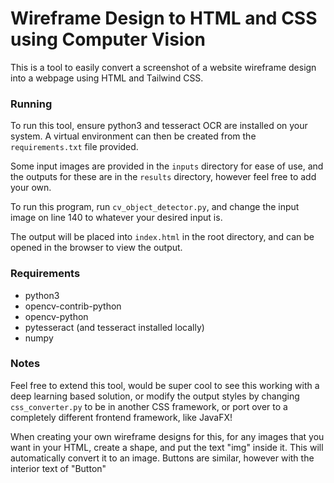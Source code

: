 # Wireframe Design to HTML and CSS using Computer Vision

This is a tool to easily convert a screenshot of a website wireframe design into a webpage using HTML and Tailwind CSS.

### Running
To run this tool, ensure python3 and tesseract OCR are installed on your system. A virtual environment can then be created from the `requirements.txt` file provided.

Some input images are provided in the `inputs` directory for ease of use, and the outputs for these are in the `results` directory, however feel free to add your own. 

To run this program, run `cv_object_detector.py`, and change the input image on line 140 to whatever your desired input is.

The output will be placed into `index.html` in the root directory, and can be opened in the browser to view the output.

### Requirements
- python3
- opencv-contrib-python
- opencv-python
- pytesseract (and tesseract installed locally)
- numpy

### Notes
Feel free to extend this tool, would be super cool to see this working with a deep learning based solution, or modify the output styles by changing `css_converter.py` to be in another CSS framework, or port over to a completely different frontend framework, like JavaFX!

When creating your own wireframe designs for this, for any images that you want in your HTML, create a shape, and put the text "img" inside it. This will automatically convert it to an image. Buttons are similar, however with the interior text of "Button"